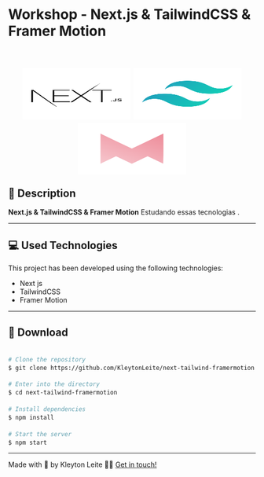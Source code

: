 # Workshop - Next.js & TailwindCSS & Framer Motion

<h1 align="center" style="float: right">
  <img src="./public/img/nextjs.svg" width="220" height="105">
  <img src="./public/img/tailwind.svg" width="220" height="105">
  <img src="./public/img/framermotion.svg" width="220" height="105">
</h1>

## 📝 Description

**Next.js & TailwindCSS & Framer Motion** Estudando essas tecnologias .

---

## 💻 Used Technologies

This project has been developed using the following technologies:

- Next js
- TailwindCSS
- Framer Motion

---

## 📁 Download

```bash

# Clone the repository
$ git clone https://github.com/KleytonLeite/next-tailwind-framermotion.git

# Enter into the directory
$ cd next-tailwind-framermotion

# Install dependencies
$ npm install

# Start the server
$ npm start

```

---

Made with 💙 by Kleyton Leite 👋🏻 [Get in touch!](https://www.linkedin.com/in/kleyton-leite-a384a76b/)
